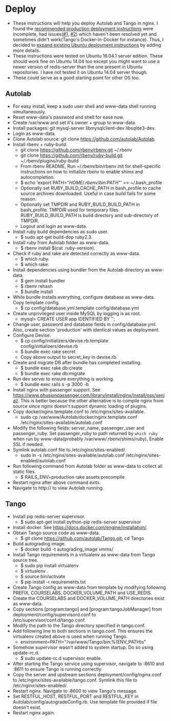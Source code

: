 # Deploy

- These instructions will help you deploy Autolab and Tango in nginx. I found the
  [recommended production deployment
  instructions](https://github.com/autolab/Autolab/wiki/Deploying-Autolab-with-Docker)
  were incomplete, had issues([#1](https://github.com/autolab/Autolab/issues/560),
  [#2](https://github.com/autolab/Autolab/issues/579)) which haven't been resolved
  yet and sometimes didn't work(Tango's Docker-in-Docker for instance). Thus, I
  decided to [expand existing Ubuntu deployment
  instructions](https://github.com/autolab/Autolab/wiki/Deploying-Autolab-on-Ubuntu)
  by adding more details.
- These instructions were tested on Ubuntu 16.04.1 server edition. These should work
  fine on Ubuntu 14.04 too except you might want to use a newer version of
  redis-server than the one present in Ubuntu repositories. I have not tested it on
  Ubuntu 14.04 server though.
- These could serve as a good starting point for other OS too.

## Autolab

- For easy install, keep a sudo user shell and www-data shell running simultaneously.
- Reset www-data's password and shell for ease now.
- Create /var/www and set it's owner + group to www-data.
- Install packages: git mysql-server libmysqlclient-dev libsqlite3-dev.
- Login as www-data.
- Clone Autolab source: git clone https://github.com/autolab/Autolab.
- Install rbenv + ruby-build.
    - git clone https://github.com/rbenv/rbenv.git ~/.rbenv
	- git clone https://github.com/rbenv/ruby-build.git ~/.rbenv/plugins/ruby-build
	- From rbenv README,
		Run ~/.rbenv/bin/rbenv init for shell-specific instructions on how to
        initialize rbenv to enable shims and autocompletion.
    - $ echo 'export PATH="$HOME/.rbenv/bin:$PATH"' >> ~/.bash_profile
	- Optionally set RUBY_BUILD_CACHE_PATH in bash_profile to cache source archives
      downloaded. Useful in case build fails for some reason.
	- Optionally set TMPDIR and RUBY_BUILD_BUILD_PATH in bash_profile. TMPDIR used
      for temporary files. RUBY_BUILD_BUILD_PATH is build directory and sub-directory
      of TMPDIR.
    - Logout and login as www-data.
- Install ruby build dependencies as sudo user.
    - $ sudo apt-get build-dep ruby2.3.
- Install ruby from Autolab folder as www-data.
    - $ rbenv install $(cat .ruby-version).
- Check if ruby and rake are detected correctly as www-data.
    - $ which ruby.
    - $ which rake.
- Install dependencies using bundler from the Autolab directory as www-data.
    - $ gem install bundler
    - $ rbenv rehash
    - $ bundle install
- While bundle installs everything, configure database as www-data. Copy template
  config.
    - $ cp config/database.yml.template config/database.yml
- Create unprivileged user inside MySQL by logging is as root.
    - mysql> CREATE USER app IDENTIFIED BY '<insert password>';
- Change user, password and database fields in config/database.yml. Also, create
  section 'production' with identical values as deployment.
- Configure Devise.
    - $ cp config/initializers/devise.rb.template config/initializers/devise.rb
    - $ bundle exec rake secret
    - Copy above output to secret_key in devise.rb.
- Create and migrate DB after bundle has completed installing.
    - $ bundle exec rake db:create
    - $ bundle exec rake db:migrate
- Run dev server to ensure everything is working.
    - $ bundle exec rails s -p 3000 -b <server>
- Install nginx with passenger support. See
  https://www.phusionpassenger.com/library/install/nginx/install/oss/xenial/. This
  is better because the other alternative is to compile nginx from source since nginx
  doesn't support dynamic loading of plugins.
- Copy docker/nginx.template.conf to /etc/nginx/sites-available.
    - sudo cp /var/www/Autolab/docker/nginx.template.conf /etc/nginx/sites-available/autolab.conf
- Modify the following fields: server_name, passenger_user and passenger_ruby. Set
  passenger_ruby to path returned by `which ruby` when run by www-data(probably
  /var/www/.rbenv/shims/ruby). Enable SSL if needed.
- Symlink autolab.conf file to /etc/nginx/sites-enabled/.
    - sudo ln -s /etc/nginx/sites-available/autolab.conf /etc/nginx/sites-enabled/autolab.conf
- Run following command from Autolab folder as www-data to collect all static files.
    - $ RAILS_ENV=production rake assets:precompile
- Restart nginx after above command exits.
- Navigate to http://<server> to view Autolab running.

## Tango

- Install pip redis-server supervisor.
    - $ sudo apt-get install python-pip redis-server supervisor
- Install docker. See https://docs.docker.com/engine/installation/.
- Obtain Tango source code as www-data.
    - $ git clone https://github.com/autolab/Tango.git; cd Tango
- Build autograding image.
    - $ docker build -t autograding_image vmms/
- Install Tango requirements in a virtualenv as www-data from Tango source tree.
    - $ sudo pip install virtualenv
    - $ virtualenv .
    - $ source bin/activate
    - $ pip install -r requirements.txt
- Create Tango config as www-data from template by modifying following PREFIX,
  COURSELABS, DOCKER_VOLUME_PATH and USE_REDIS.
- Create the COURSELABS and DOCKER_VOLUME_PATH directories exist as www-data.
- Copy sections [program:tango] and [program:tangoJobManager] from
  deployment/config/supervisord.conf to /etc/supervisor/conf.d/tango.conf.
- Modify the path to the Tango directory specified in tango.conf.
- Add following line to both sections in tango.conf. This ensures the virtualenv
  created above is used when running Tango.
  - environment=PATH="/var/www/Tango/bin:%(ENV_PATH)s"
- Somehow supervisor wasn't added to system startup. Do so using update-rc.d.
    - $ sudo update-rc.d supervisor enable.
- After starting the Tango service using supervisor, navigate to <server>:8610 and
  <server>:8611 to ensure Tango is running correctly.
- Copy the server and upstream sections deployment/config/nginx.conf to
  /etc/nginx/sites-available/tango.conf. Symlink this file to
  /etc/nginx/sites-enabled/.
- Restart nginx. Navigate to <server>:8600 to view Tango's message.
- Set RESTFUL_HOST, RESTFUL_PORT and RESTFUL_KEY in
  Autolab/config/autogradeConfig.rb. Use template file provided if file doesn't
  exist.
- Restart nginx again.
